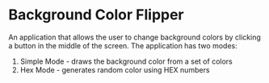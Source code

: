 # Background Color Flipper

An application that allows the user to change background colors by clicking a button in the middle of the screen. The application has two modes:

1. Simple Mode - draws the background color from a set of colors
2. Hex Mode - generates random color using HEX numbers
